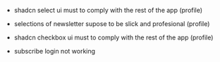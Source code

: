 - shadcn select ui must to comply with the rest of the app (profile)
- selections of newsletter supose to be slick and profesional (profile)
- shadcn checkbox ui must to comply with the rest of the app (profile)

- subscribe login not working
